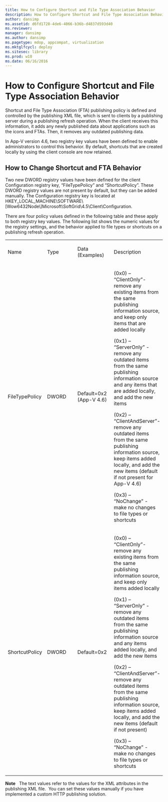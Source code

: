 ```yaml
---
title: How to Configure Shortcut and File Type Association Behavior
description: How to Configure Shortcut and File Type Association Behavior
author: dansimp
ms.assetid: d6fd1728-4de6-4066-b36b-d4837d593d40
ms.reviewer: 
manager: dansimp
ms.author: dansimp
ms.pagetype: mdop, appcompat, virtualization
ms.mktglfcycl: deploy
ms.sitesec: library
ms.prod: w10
ms.date: 06/16/2016
---
```



# How to Configure Shortcut and File Type Association Behavior


Shortcut and File Type Association (FTA) publishing policy is defined and controlled by the publishing XML file, which is sent to clients by a publishing server during a publishing refresh operation. When the client receives this information, it adds any newly published data about applications such as the icons and FTAs. Then, it removes any outdated publishing data.

In App-V version 4.6, two registry key values have been defined to enable administrators to control this behavior. By default, shortcuts that are created locally by using the client console are now retained.

## How to Change Shortcut and FTA Behavior


Two new DWORD registry values have been defined for the client Configuration registry key, “FileTypePolicy” and “ShortcutPolicy”. These DWORD registry values are not present by default, but they can be added manually. The Configuration registry key is located at HKEY\_LOCAL\_MACHINE\\SOFTWARE\\\[Wow6432Node\\\]Microsoft\\SoftGrid\\4.5\\Client\\Configuration.

There are four policy values defined in the following table and these apply to both registry key values. The following list shows the numeric values for the registry settings, and the behavior applied to file types or shortcuts on a publishing refresh operation.

<table>
<colgroup>
<col width="25%" />
<col width="25%" />
<col width="25%" />
<col width="25%" />
</colgroup>
<tbody>
<tr class="odd">
<td align="left"><p>Name</p></td>
<td align="left"><p>Type</p></td>
<td align="left"><p>Data (Examples)</p></td>
<td align="left"><p>Description</p></td>
</tr>
<tr class="even">
<td align="left"><p>FileTypePolicy</p></td>
<td align="left"><p>DWORD</p></td>
<td align="left"><p>Default=0x2 (App-V 4.6)</p></td>
<td align="left"><p>(0x0) – “ClientOnly”- remove any existing items from the same publishing information source, and keep only items that are added locally</p>
<p>(0x1) – “ServerOnly” - remove any outdated items from the same publishing information source and any items that are added locally, and add the new items</p>
<p>(0x2) – “ClientAndServer”- remove any outdated items from the same publishing information source, keep items added locally, and add the new items (default if not present for App-V 4.6)</p>
<p>(0x3) – “NoChange” - make no changes to file types or shortcuts</p></td>
</tr>
<tr class="odd">
<td align="left"><p>ShortcutPolicy</p></td>
<td align="left"><p>DWORD</p></td>
<td align="left"><p>Default=0x2</p></td>
<td align="left"><p>(0x0) – “ClientOnly”- remove any existing items from the same publishing information source, and keep only items added locally</p>
<p>(0x1) – “ServerOnly” - remove any outdated items from the same publishing information source and any items added locally, and add the new items</p>
<p>(0x2) – “ClientAndServer”- remove any outdated items from the same publishing information source, keep items added locally, and add the new items (default if not present)</p>
<p>(0x3) – “NoChange” - make no changes to file types or shortcuts</p></td>
</tr>
</tbody>
</table>

 

**Note**  
The text values refer to the values for the XML attributes in the publishing XML file.  You can set these values manually if you have implemented a custom HTTP publishing solution.

 

 

 





